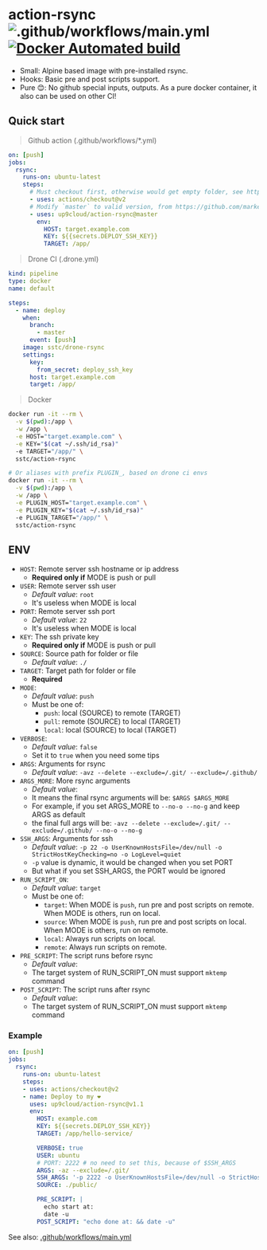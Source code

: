 # action-rsync ![.github/workflows/main.yml](https://github.com/up9cloud/action-rsync/workflows/.github/workflows/main.yml/badge.svg) [![Docker Automated build](https://img.shields.io/docker/automated/sstc/action-rsync)](https://hub.docker.com/repository/docker/sstc/action-rsync)

- Small: Alpine based image with pre-installed rsync.
- Hooks: Basic pre and post scripts support.
- Pure 😊: No github special inputs, outputs. As a pure docker container, it also can be used on other CI!

## Quick start

> Github action (.github/workflows/*.yml)

```yml
on: [push]
jobs:
  rsync:
    runs-on: ubuntu-latest
    steps:
      # Must checkout first, otherwise would get empty folder, see https://github.com/actions/checkout
      - uses: actions/checkout@v2
      # Modify `master` to valid version, from https://github.com/marketplace/actions/action-rsync
      - uses: up9cloud/action-rsync@master
        env:
          HOST: target.example.com
          KEY: ${{secrets.DEPLOY_SSH_KEY}}
          TARGET: /app/
```

> Drone CI (.drone.yml)

```yml
kind: pipeline
type: docker
name: default

steps:
  - name: deploy
    when:
      branch:
        - master
      event: [push]
    image: sstc/drone-rsync
    settings:
      key:
        from_secret: deploy_ssh_key
      host: target.example.com
      target: /app/
```

> Docker

```bash
docker run -it --rm \
  -v $(pwd):/app \
  -w /app \
  -e HOST="target.example.com" \
  -e KEY="$(cat ~/.ssh/id_rsa)"
  -e TARGET="/app/" \
  sstc/action-rsync

# Or aliases with prefix PLUGIN_, based on drone ci envs
docker run -it --rm \
  -v $(pwd):/app \
  -w /app \
  -e PLUGIN_HOST="target.example.com" \
  -e PLUGIN_KEY="$(cat ~/.ssh/id_rsa)"
  -e PLUGIN_TARGET="/app/" \
  sstc/action-rsync
```

## ENV

- `HOST`: Remote server ssh hostname or ip address
  - **Required only if** MODE is push or pull
- `USER`: Remote server ssh user
  - *Default value*: `root`
  - It's useless when MODE is local
- `PORT`: Remote server ssh port
  - *Default value*: `22`
  - It's useless when MODE is local
- `KEY`: The ssh private key
  - **Required only if** MODE is push or pull
- `SOURCE`: Source path for folder or file
  - *Default value*: `./`
- `TARGET`: Target path for folder or file
  - **Required**
- `MODE`:
  - *Default value*: `push`
  - Must be one of:
    - `push`: local (SOURCE) to remote (TARGET)
    - `pull`: remote (SOURCE) to local (TARGET)
    - `local`: local (SOURCE) to local (TARGET)
- `VERBOSE`:
  - *Default value*: `false`
  - Set it to `true` when you need some tips
- `ARGS`: Arguments for rsync
  - *Default value*: `-avz --delete --exclude=/.git/ --exclude=/.github/`
- `ARGS_MORE`: More rsync arguments
  - *Default value*:
  - It means the final rsync arguments will be: `$ARGS $ARGS_MORE`
  - For example, if you set ARGS_MORE to `--no-o --no-g` and keep ARGS as default
  - the final full args will be: `-avz --delete --exclude=/.git/ --exclude=/.github/ --no-o --no-g`
- `SSH_ARGS`: Arguments for ssh
  - *Default value*: `-p 22 -o UserKnownHostsFile=/dev/null -o StrictHostKeyChecking=no -o LogLevel=quiet`
  - `-p` value is dynamic, it would be changed when you set PORT
  - But what if you set SSH_ARGS, the PORT would be ignored
- `RUN_SCRIPT_ON`:
  - *Default value*: `target`
  - Must be one of:
    - `target`: When MODE is `push`, run pre and post scripts on remote. When MODE is others, run on local.
    - `source`: When MODE is `push`, run pre and post scripts on local. When MODE is others, run on remote.
    - `local`: Always run scripts on local.
    - `remote`: Always run scripts on remote.
- `PRE_SCRIPT`: The script runs before rsync
  - *Default value*:
  - The target system of RUN_SCRIPT_ON must support `mktemp` command
- `POST_SCRIPT`: The script runs after rsync
  - *Default value*:
  - The target system of RUN_SCRIPT_ON must support `mktemp` command

### Example

```yml
on: [push]
jobs:
  rsync:
    runs-on: ubuntu-latest
    steps:
    - uses: actions/checkout@v2
    - name: Deploy to my ❤️
      uses: up9cloud/action-rsync@v1.1
      env:
        HOST: example.com
        KEY: ${{secrets.DEPLOY_SSH_KEY}}
        TARGET: /app/hello-service/

        VERBOSE: true
        USER: ubuntu
        # PORT: 2222 # no need to set this, because of $SSH_ARGS
        ARGS: -az --exclude=/.git/
        SSH_ARGS: '-p 2222 -o UserKnownHostsFile=/dev/null -o StrictHostKeyChecking=no'
        SOURCE: ./public/

        PRE_SCRIPT: |
          echo start at:
          date -u
        POST_SCRIPT: "echo done at: && date -u"
```

See also: [.github/workflows/main.yml](https://github.com/up9cloud/action-rsync/blob/master/.github/workflows/main.yml)
